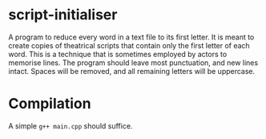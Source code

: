 # script-initialiser
A program to reduce every word in a text file to its first letter. It is meant to create copies of theatrical scripts that contain only the first letter of each word. This is a technique that is sometimes employed by actors to memorise lines. The program should leave most punctuation, and new lines intact. Spaces will be removed, and all remaining letters will be uppercase.
# Compilation
A simple `g++ main.cpp` should suffice.

